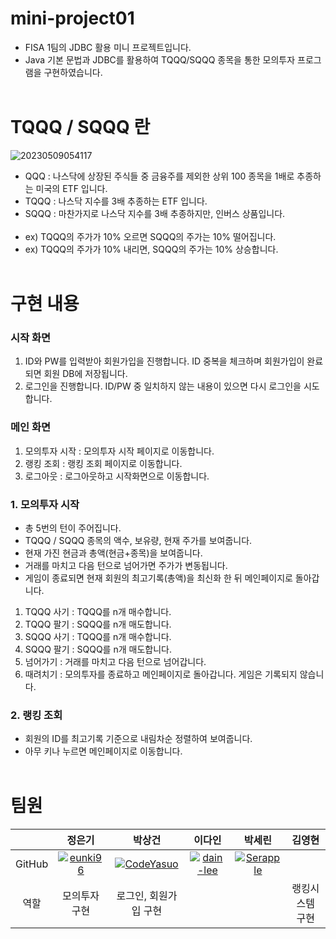 # mini-project01
- FISA 1팀의 JDBC 활용 미니 프로젝트입니다.
- Java 기본 문법과 JDBC를 활용하여 TQQQ/SQQQ 종목을 통한 모의투자 프로그램을 구현하였습니다.
<br></br>

# TQQQ / SQQQ 란
![20230509054117](https://user-images.githubusercontent.com/114793764/236930413-8f55fa74-226a-4642-9b35-e5c0009a447f.png)
- QQQ : 나스닥에 상장된 주식들 중 금융주를 제외한 상위 100 종목을 1배로 추종하는 미국의 ETF 입니다.
- TQQQ : 나스닥 지수를 3배 추종하는 ETF 입니다.
- SQQQ : 마찬가지로 나스닥 지수를 3배 추종하지만, 인버스 상품입니다.
<br></br>
- ex) TQQQ의 주가가 10% 오르면 SQQQ의 주가는 10% 떨어집니다.
- ex) TQQQ의 주가가 10% 내리면, SQQQ의 주가는 10% 상승합니다.
<br></br>

# 구현 내용
### 시작 화면
1. ID와 PW를 입력받아 회원가입을 진행합니다. ID 중복을 체크하며 회원가입이 완료되면 회원 DB에 저장됩니다.
2. 로그인을 진행합니다. ID/PW 중 일치하지 않는 내용이 있으면 다시 로그인을 시도합니다.
### 메인 화면
1. 모의투자 시작 : 모의투자 시작 페이지로 이동합니다.
2. 랭킹 조회 : 랭킹 조회 페이지로 이동합니다.
3. 로그아웃 : 로그아웃하고 시작화면으로 이동합니다.
### 1. 모의투자 시작
- 총 5번의 턴이 주어집니다.
- TQQQ / SQQQ 종목의 액수, 보유량, 현재 주가를 보여줍니다.
- 현재 가진 현금과 총액(현금+종목)을 보여줍니다.
- 거래를 마치고 다음 턴으로 넘어가면 주가가 변동됩니다.
- 게임이 종료되면 현재 회원의 최고기록(총액)을 최신화 한 뒤 메인페이지로 돌아갑니다.
1. TQQQ 사기 : TQQQ를 n개 매수합니다.
2. TQQQ 팔기 : SQQQ를 n개 매도합니다.
3. SQQQ 사기 : TQQQ를 n개 매수합니다.
4. SQQQ 팔기 : SQQQ를 n개 매도합니다.
5. 넘어가기 : 거래를 마치고 다음 턴으로 넘어갑니다.
99. 때려치기 : 모의투자를 종료하고 메인페이지로 돌아갑니다. 게임은 기록되지 않습니다.
### 2. 랭킹 조회
- 회원의 ID를 최고기록 기준으로 내림차순 정렬하여 보여줍니다.
- 아무 키나 누르면 메인페이지로 이동합니다.
<br></br>


# 팀원
|  | 정은기 | 박상건 | 이다인 | 박세린 | 김영현 |
| :---: | :---: | :---: | :---: | :---: | :---: |
| GitHub | [![eunki96](https://github.com/eunki96.png?width=200px)](https://github.com/eunki96)  | [![CodeYasuo](https://github.com/CodeYasuo.png?width=200px)](https://github.com/CodeYasuo) | [![dain-lee](https://github.com/dain-lee.png?width=200px)](https://github.com/dain-lee)  | [![Serapple](https://github.com/Serapple.png?width=200px)](https://github.com/Serapple)  |   |
| 역할 | 모의투자 구현 | 로그인, 회원가입 구현 |  |  | 랭킹시스템 구현 |
